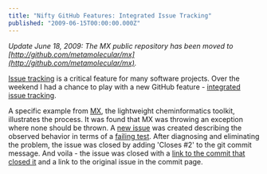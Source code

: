 ```yaml
---
title: "Nifty GitHub Features: Integrated Issue Tracking"
published: "2009-06-15T00:00:00.000Z"
---
```


*Update June 18, 2009: The MX public repository has been moved to [http://github.com/metamolecular/mx](http://github.com/metamolecular/mx).*

[Issue tracking](http://en.wikipedia.org/wiki/Issue_tracking_system) is a critical feature for many software projects. Over the weekend I had a chance to play with a new GitHub feature - [integrated issue tracking](http://github.com/blog/411-github-issue-tracker).

A specific example from [MX](http://rapodaca.github.com/mx), the lightweight cheminformatics toolkit, illustrates the process. It was found that MX was throwing an exception where none should be thrown. A [new issue](http://github.com/rapodaca/mx/issues/closed#issue/2) was created describing the observed behavior in terms of a [failing test](http://gist.github.com/129352). After diagnosing and eliminating the problem, the issue was closed by adding 'Closes #2' to the git commit message. And voila - the issue was closed with a [link to the commit that closed it](http://github.com/rapodaca/mx/commit/cf3e28b1208744e00bea91dc67ea92b6a68615d0) and a link to the original issue in the commit page.